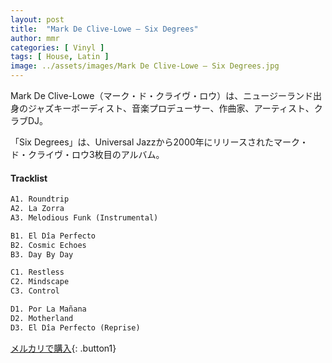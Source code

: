 ```yaml
---
layout: post
title:  "Mark De Clive-Lowe – Six Degrees"
author: mmr
categories: [ Vinyl ]
tags: [ House, Latin ]
image: ../assets/images/Mark De Clive-Lowe – Six Degrees.jpg
---
```


Mark De Clive-Lowe（マーク・ド・クライヴ・ロウ）は、ニュージーランド出身のジャズキーボーディスト、音楽プロデューサー、作曲家、アーティスト、クラブDJ。

「Six Degrees」は、Universal Jazzから2000年にリリースされたマーク・ド・クライヴ・ロウ3枚目のアルバム。

#### Tracklist
```md
A1. Roundtrip
A2. La Zorra
A3. Melodious Funk (Instrumental)

B1. El Dîa Perfecto
B2. Cosmic Echoes
B3. Day By Day

C1. Restless
C2. Mindscape
C3. Control

D1. Por La Mañana
D2. Motherland
D3. El Dîa Perfecto (Reprise)
```

[メルカリで購入](https://jp.mercari.com/item/m41280420155?afid=6142608987){: .button1}

